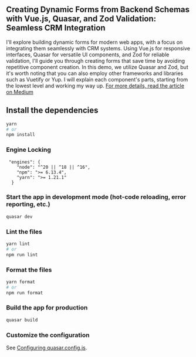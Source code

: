 ## Creating Dynamic Forms from Backend Schemas with Vue.js, Quasar, and Zod Validation: Seamless CRM Integration

I'll explore building dynamic forms for modern web apps, with a focus on integrating them seamlessly with CRM systems.
Using Vue.js for responsive interfaces, Quasar for versatile UI components, and Zod for reliable validation, I'll guide
you through creating forms that save time by avoiding repetitive component creation. In this demo, we utilize Quasar and
Zod, but it's worth noting that you can also employ other frameworks and libraries such as Vuetify or Yup.
I will explain each component's parts, starting from the lowest level and working my way up.
[For more details, read the article on Medium](https://medium.com/@larawf0019/creating-dynamic-forms-from-backend-schemas-with-vue-js-97f59cdac0b8)
## Install the dependencies
```bash
yarn
# or
npm install
```


### Engine Locking
```
 "engines": {
    "node": "^20 || ^18 || ^16",
    "npm": ">= 6.13.4",
    "yarn": ">= 1.21.1"
  }
```

### Start the app in development mode (hot-code reloading, error reporting, etc.)
```bash
quasar dev
```


### Lint the files
```bash
yarn lint
# or
npm run lint
```


### Format the files
```bash
yarn format
# or
npm run format
```



### Build the app for production
```bash
quasar build
```

### Customize the configuration
See [Configuring quasar.config.js](https://v2.quasar.dev/quasar-cli-vite/quasar-config-js).

